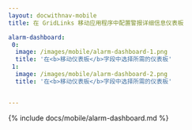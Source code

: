 ```yaml
---
layout: docwithnav-mobile
title: 在 GridLinks 移动应用程序中配置警报详细信息仪表板

alarm-dashboard:
 0:
  image: /images/mobile/alarm-dashboard-1.png
  title: '在<b>移动仪表板</b>字段中选择所需的仪表板'
 1:
  image: /images/mobile/alarm-dashboard-2.png
  title: '在<b>移动仪表板</b>字段中选择所需的仪表板'


---
```


{% include docs/mobile/alarm-dashboard.md %}